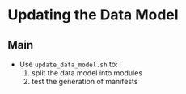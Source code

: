 # Updating the Data Model

## Main 

- Use `update_data_model.sh` to: 
    1. split the data model into modules
    2. test the generation of manifests